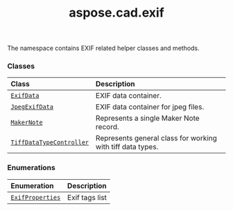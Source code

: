 ﻿---
title: aspose.cad.exif
second_title: Aspose.CAD for Python via .NET API References
description: 
type: docs
weight: 10
url: /python-net/aspose.cad.exif/
is_root: false
---

The namespace contains EXIF related helper classes and methods.

### Classes
| Class | Description |
| :- | :- |
| [`ExifData`](/cad/python-net/aspose.cad.exif/exifdata) | EXIF data container. |
| [`JpegExifData`](/cad/python-net/aspose.cad.exif/jpegexifdata) | EXIF data container for jpeg files. |
| [`MakerNote`](/cad/python-net/aspose.cad.exif/makernote) | Represents a single Maker Note record. |
| [`TiffDataTypeController`](/cad/python-net/aspose.cad.exif/tiffdatatypecontroller) | Represents general class for working with tiff data types. |


### Enumerations
| Enumeration | Description |
| :- | :- |
| [`ExifProperties`](/cad/python-net/aspose.cad.exif/exifproperties) | Exif tags list |


